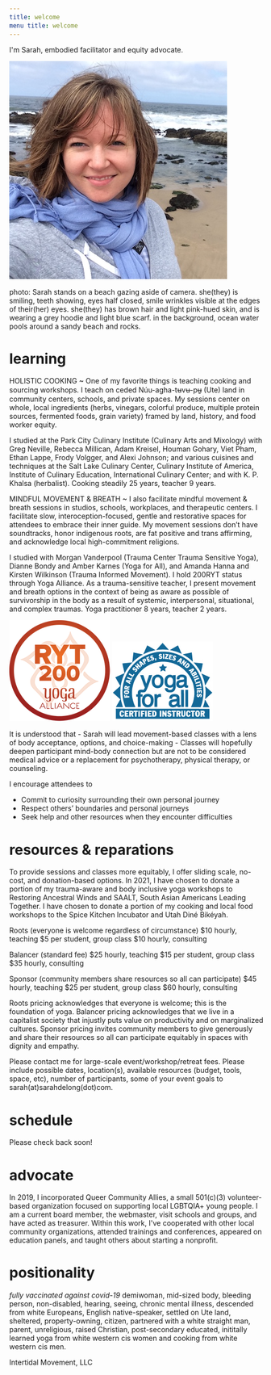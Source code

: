 ```yaml
---
title: welcome 
menu title: welcome
---
```



I'm Sarah, embodied facilitator and equity advocate. 



![me](/hihello.JPG)

photo: Sarah stands on a beach gazing aside of camera. she(they) is smiling, teeth showing, eyes half closed, smile wrinkles visible at the edges of their(her) eyes. she(they) has brown hair and light pink-hued skin, and is wearing a grey hoodie and light blue scarf. in the background, ocean water pools around a sandy beach and rocks.  

# learning 

HOLISTIC COOKING ~ One of my favorite things is teaching cooking and sourcing workshops. I teach on ceded Núu-agha-tʉvʉ-pʉ̱ (Ute) land in community centers, schools, and private spaces. My sessions center on whole, local ingredients (herbs, vinegars, colorful produce, multiple protein sources, fermented foods, grain variety) framed by land, history, and food worker equity. 

I studied at the Park City Culinary Institute (Culinary Arts and Mixology) with Greg Neville, Rebecca Millican, Adam Kreisel, Houman Gohary, Viet Pham, Ethan Lappe, Frody Volgger, and Alexi Johnson; and various cuisines and techniques at the Salt Lake Culinary Center, Culinary Institute of America, Institute of Culinary Education, International Culinary Center; and with K. P. Khalsa (herbalist). Cooking steadily 25 years, teacher 9 years. 

MINDFUL MOVEMENT & BREATH ~ I also facilitate mindful movement & breath sessions in studios, schools, workplaces, and therapeutic centers. I facilitate slow, interoception-focused, gentle and restorative spaces for attendees to embrace their inner guide. My movement sessions don’t have soundtracks, honor indigenous roots, are fat positive and trans affirming, and acknowledge local high-commitment religions.

I studied with Morgan Vanderpool (Trauma Center Trauma Sensitive Yoga), Dianne Bondy and Amber Karnes (Yoga for All), and Amanda Hanna and Kirsten Wilkinson (Trauma Informed Movement). I hold 200RYT status through Yoga Alliance. As a trauma-sensitive teacher, I present movement and breath options in the context of being as aware as possible of survivorship in the body as a result of systemic, interpersonal, situational, and complex traumas. Yoga practitioner 8 years, teacher 2 years. 

![RYT200](/RYT200.png)     ![yogaforallinstructor](/yfa_badge_cyan_200.jpg)     

It is understood that 
	- Sarah will lead movement-based classes with a lens of body acceptance, options, and choice-making 
	- Classes will hopefully deepen participant mind-body connection but are not to be considered medical advice or a replacement for psychotherapy, physical therapy, or counseling. 

I encourage attendees to     
  - Commit to curiosity surrounding their own personal journey
  - Respect others’ boundaries and personal journeys
  - Seek help and other resources when they encounter difficulties 

# resources & reparations 

To provide sessions and classes more equitably, I offer sliding scale, no-cost, and donation-based options. In 2021, I have chosen to donate a portion of my trauma-aware and body inclusive yoga workshops to Restoring Ancestral Winds and SAALT, South Asian Americans Leading Together. I have chosen to donate a portion of my cooking and local food workshops to the Spice Kitchen Incubator and Utah Diné Bikéyah. 

Roots (everyone is welcome regardless of circumstance)
	$10 hourly, teaching
	$5 per student, group class 
	$10 hourly, consulting 

Balancer (standard fee)
	$25 hourly, teaching 
	$15 per student, group class 
	$35 hourly, consulting 

Sponsor (community members share resources so all can participate) 
	$45 hourly, teaching
	$25 per student, group class
	$60 hourly, consulting

Roots pricing acknowledges that everyone is welcome; this is the foundation of yoga. Balancer pricing acknowledges that we live in a capitalist society that injustly puts value on productivity and on marginalized cultures. Sponsor pricing invites community members to give generously and share their resources so all can participate equitably in spaces with dignity and empathy. 

Please contact me for large-scale event/workshop/retreat fees. Please include possible dates, location(s), available resources (budget, tools, space, etc), number of participants, some of your event goals to sarah(at)sarahdelong(dot)com. 

# schedule 

Please check back soon! 

# advocate

In 2019, I incorporated Queer Community Allies, a small 501(c)(3) volunteer-based organization focused on supporting local LGBTQIA+ young people. I am a current board member, the webmaster, visit schools and groups, and have acted as treasurer. Within this work, I've cooperated with other local community organizations, attended trainings and conferences, appeared on education panels, and taught others about starting a nonprofit. 

# positionality 

*fully vaccinated against covid-19* demiwoman, mid-sized body, bleeding person, non-disabled, hearing, seeing, chronic mental illness, descended from white Europeans, English native-speaker, settled on Ute land, sheltered, property-owning, citizen, partnered with a white straight man, parent, unreligious, raised Christian, post-secondary educated, inititally learned yoga from white western cis women and cooking from white western cis men. 

Intertidal Movement, LLC
